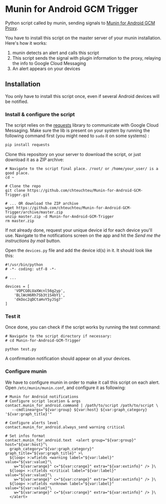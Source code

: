 # Munin for Android GCM Trigger
Python script called by munin, sending signals to [Munin for Android GCM Proxy](https://github.com/chteuchteu/Munin-for-Android-GCM-Proxy).

You have to install this script on the master server of your munin installation. Here's how it works:

1. munin detects an alert and calls this script
2. This script sends the signal with plugin information to the proxy, relaying the info to Google Cloud Messaging
3. An alert appears on your devices

## Installation
You only have to install this script once, even if several Android devices will be notified.

### Install & configure the script

The script relies on the [requests](https://github.com/kennethreitz/requests) library to communicate with Google Cloud
Messaging. Make sure the lib is present on your system by running the following command first (you might need to `sudo` it on some systems) : 

```bash
pip install requests
```

Clone this repository on your server to download the script, or just download it as a ZIP archive:
    
    # Navigate to the script final place. /root/ or /home/your_user/ is a good place.
    cd ~
    
    # Clone the repo
    git clone https://github.com/chteuchteu/Munin-for-Android-GCM-Trigger.git
    
    # ... OR download the ZIP archive
    wget https://github.com/chteuchteu/Munin-for-Android-GCM-Trigger/archive/master.zip
    unzip master.zip -d Munin-for-Android-GCM-Trigger
    rm master.zip
    
If not already done, request your unique device id for each device you'll use. Navigate to the notifications screen on
the app and hit the *Send me the instructions by mail* button.

Open the `devices.py` file and add the device id(s) in it. It should look like this:

    #!/usr/bin/python
    # -*- coding: utf-8 -*-
    
    # ...
    
    devices = [
        'VOPCG0LUaXWcnl56g2yp',
        'BLlWcH6Rh7Sb3t1S4bY1',
        'dkOoc2qDCtaHvY5yJSg7'
    ]


### Test it
Once done, you can check if the script works by running the test command:

    # Navigate to the script directory if necessary:
    # cd Munin-for-Android-GCM-Trigger
    
    python test.py

A confirmation notification should appear on all your devices.


### Configure munin
We have to configure munin in order to make it call this script on each alert.
Open `/etc/munin/munin.conf`, and configure it as following:
    
    # Munin for Android notifications
    # Configure script location & args
    contact.munin_for_android.command | /path/to/script /path/to/script \
       --cmdlineargs="${var:group} ${var:host} ${var:graph_category} '${var:graph_title}'"
    
    # Configure alerts level
    contact.munin_for_android.always_send warning critical
    
    # Set infos format
    contact.munin_for_android.text  <alert group="${var:group}" host="${var:host}"\
      graph_category="${var:graph_category}" graph_title="${var:graph_title}" >\
      ${loop< >:wfields <warning label="${var:label}" value="${var:value}"\
        w="${var:wrange}" c="${var:crange}" extra="${var:extinfo}" /> }\
      ${loop< >:cfields <critical label="${var:label}" value="${var:value}"\
        w="${var:wrange}" c="${var:crange}" extra="${var:extinfo}" /> }\
      ${loop< >:ufields <unknown label="${var:label}" value="${var:value}"\
        w="${var:wrange}" c="${var:crange}" extra="${var:extinfo}" /> }\
      </alert>

